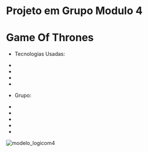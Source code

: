 # Projeto em Grupo Modulo 4
# Game Of Thrones


* Tecnologias Usadas:
-
-
-
-

* Grupo:
-
-
-
-
-










![modelo_logicom4](https://user-images.githubusercontent.com/115815559/224511009-c0b4487f-05d3-45f7-a1ef-b73a30a4b0cf.png)
